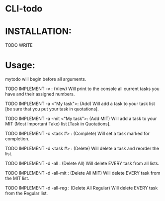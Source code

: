 # CLI-todo

# INSTALLATION:
TODO WRITE


# Usage:
mytodo will begin before all arguments.

TODO IMPLEMENT
-v : (View) Will print to the console all current tasks you have and their assigned numbers.

TODO IMPLEMENT
-a  <"My task">: (Add) Will add a task to your task list [be sure that you put your task in quotations].

TODO IMPLEMENT
-a -mit <"My task">: (Add MIT) Will add a task to your MIT (Most Important Take) list [Task in Quotations].

TODO IMPLEMENT
-c <task #> : (Complete) Will set a task marked for completion.

TODO IMPLEMENT
-d <task #>   : (Delete) Will delete a task and reorder the list.

TODO IMPLEMENT
-d -all       : (Delete All) Will delete EVERY task from all lists.

TODO IMPLEMENT
-d -all-mit   : (Delete All MIT) Will delete EVERY task from the MIT list.

TODO IMPLEMENT
-d -all-reg    : (Delete All Regular) Will delete EVERY task from the Regular list.
